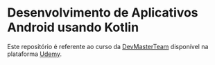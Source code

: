 # Desenvolvimento de Aplicativos Android usando Kotlin

Este repositório é referente ao curso da [DevMasterTeam](http://www.devmasterteam.com/) disponível na plataforma [Udemy](https://www.udemy.com/course/curso-desenvolvedor-kotlin/?referralCode=93ACF28BBD0F98EDAF01).